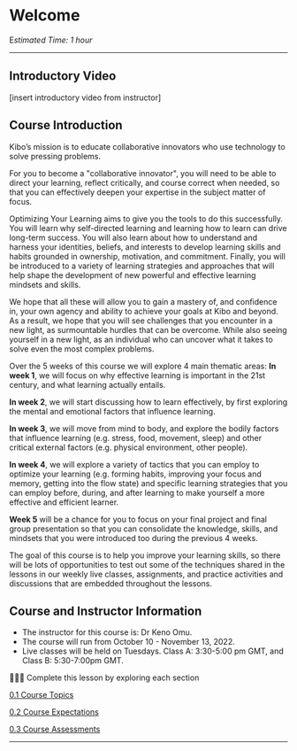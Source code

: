 # Welcome

E*stimated Time: 1 hour*

---
## Introductory Video

[insert introductory video from instructor]

## Course Introduction

Kibo’s mission is to educate collaborative innovators who use technology to solve pressing problems. 

For you to become a "collaborative innovator", you will need to be able to direct your learning, reflect critically, and course correct when needed, so that you can effectively deepen your expertise in the subject matter of focus. 

Optimizing Your Learning aims to give you the tools to do this successfully. You will learn why self-directed learning and learning how to learn can drive long-term success. You will also learn about how to understand and harness your identities, beliefs, and interests to develop learning skills and habits grounded in ownership, motivation, and commitment. Finally, you will be introduced to a variety of learning strategies and approaches that will help shape the development of new powerful and effective learning mindsets and skills. 

We hope that all these will allow you to gain a mastery of, and confidence in, your own agency and ability to achieve your goals at Kibo and beyond. As a result, we hope that you will see challenges that you encounter in a new light, as surmountable hurdles that can be overcome. While also seeing yourself in a new light, as an individual who can uncover what it takes to solve even the most complex problems. 

Over the 5 weeks of this course we will explore 4 main thematic areas:
**In week 1**, we will focus on why effective learning is important in the 21st century, and what learning actually entails. 

**In week 2**, we will start discussing how to learn effectively, by first exploring the mental and emotional factors that influence learning.

**In week 3**, we will move from mind to body, and explore the bodily factors that influence learning (e.g. stress, food, movement, sleep) and other critical external factors (e.g. physical environment, other people).

**In week 4**, we will explore a variety of tactics that you can employ to optimize your learning (e.g. forming habits, improving your focus and memory, getting into the flow state) and specific learning strategies that you can employ before, during, and after learning to make yourself a more effective and efficient learner. 

**Week 5** will be a chance for you to focus on your final project and final group presentation so that you can consolidate the knowledge, skills, and mindsets that you were introduced too during the previous 4 weeks.

The goal of this course is to help you improve your learning skills, so there will be lots of opportunities to test out some of the techniques shared in the lessons in our weekly live classes, assignments, and practice activities and discussions that are embedded throughout the lessons.

## Course and Instructor Information

- The instructor for this course is: Dr Keno Omu.
- The course will run from October 10 - November 13, 2022.
- Live classes will be held on Tuesdays. Class A: 3:30-5:00 pm GMT, and Class B: 5:30-7:00pm GMT.

<aside>


👩🏿‍🏫 Complete this lesson by exploring each section

</aside>

[0.1 Course Topics ](/optimizing-your-learning/welcome/course-topics.md)

[0.2 Course Expectations](/optimizing-your-learning/welcome/course-expectations.md)

[0.3 Course Assessments](/optimizing-your-learning/welcome/course-assessments.md)

---
